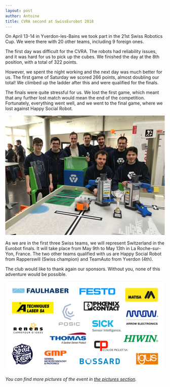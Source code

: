 ```yaml
---
layout: post
author: Antoine
title: CVRA second at SwissEurobot 2018
---
```



On April 13-14 in Yverdon-les-Bains we took part in the 21st Swiss Robotics Cup.
We were there with 20 other teams, including 9 foreign ones.

The first day was difficult for the CVRA.
The robots had reliability issues, and it was hard for us to pick up the cubes.
We finished the day at the 8th position, with a total of 322 points.

However, we spent the night working and the next day was much better for us.
The first game of Saturday we scored 266 points, almost doubling our total!
We climbed up the ladder after this and were qualified for the finals.

The finals were quite stressful for us.
We lost the first game, which meant that any further lost match would mean the end of the competition.
Fortunately, everything went well, and we went to the final game, where we lost against Happy Social Robot.


![CVRA team with our two robots, Order & Chaos](/images/posts/swisseurobot2018/team.jpg)

As we are in the first three Swiss teams, we will represent Switzerland in the Eurobot finals.
It will take place from May 9th to May 13th in La Roche-sur-Yon, France.
The two other teams qualified with us are Happy Social Robot from Rapperswill (Swiss champion) and TeamAuto from Yverdon (4th).

The club would like to thank again our sponsors.
Without you, none of this adventure would be possible.

![](/images/2018/sponsors.png)

*You can find more pictures of the event in [the pictures section](/pictures.html).*

